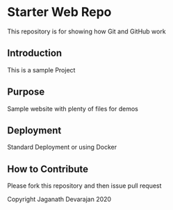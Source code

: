 # Starter Web Repo

This repository is for showing how Git and GitHub work

## Introduction

This is a sample Project

## Purpose

Sample website with plenty of files for demos

## Deployment

Standard Deployment or using Docker

## How to Contribute

Please fork this repository and then issue pull request

Copyright Jaganath Devarajan 2020
